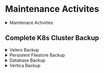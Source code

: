 # Maintenance Activites
<details><summary>Maintenace Activities</summary>

## Stop/Start EC2 Instance
> Stop Instance
```
aws ec2 stop-instances --instance-ids i-0c359c2ea1fcae2f2 --profile bsmobm  #DR Vertica MC
```
> Start Instance
```
aws ec2 start-instances --instance-ids i-0c359c2ea1fcae2f2 --profile bsmobm  #DR Vertica MC
```
</details>


## Complete K8s Cluster Backup

<details><summary>Velero Backup</summary>

### Create K8s cluster backup using Velero
> Create Velero Backup
```
VELERO_TTL=8765h
VELERO_BACKUP_NAME=obmdev-20241203
velero backup create -n core \
 --ttl ${VELERO_TTL} \
 ${VELERO_BACKUP_NAME}

```

</details>
<details><summary>Persistent Filestore Backup</summary>

### Create Persistent Filestore backup - AWS EFS
> Environment Variables
```
BACKUP_DAYS=90
BACKUP_VAULT=trtc-strong-encrypted-vault
BACKUP_ROLE=arn:aws:iam::222313454062:role/service-role/AWSBackupDefaultServiceRole
EFS_NAME="BSMOBM-DR-FS"
EFS_ARN=$(aws efs describe-file-systems --profile bsmobm --query "FileSystems[?Name=='${EFS_NAME}'].FileSystemArn" --output text) && echo $EFS_ARN
EFS_ID=$(aws efs describe-file-systems --profile bsmobm --query "FileSystems[?Name=='${EFS_NAME}'].FileSystemId" --output text) && echo $EFS_ID

```

> Create EFS Backup
```
aws backup start-backup-job --profile bsmobm \
 --backup-vault-name="${BACKUP_VAULT}" \
 --resource-arn="${EFS_ARN}" \
 --lifecycle="DeleteAfterDays=${BACKUP_DAYS}" \
 --iam-role-arn="${BACKUP_ROLE}"

```

</details>
<details><summary>Database Backup</summary>

### Create Database backup - AWS RDS
> Create RDS Backup
```
SNAPSHOT_NAME="obmdev-db-20241203"
RDS_DB_NAME=$(kubectl get cm -n core default-database-configmap -o json |  jq -r .data.DEFAULT_DB_HOST | awk -F. '{print $1}')

aws rds create-db-snapshot --profile bsmobm \
 --db-snapshot-identifier="${SNAPSHOT_NAME}" \
 --db-instance-identifier="${RDS_DB_NAME}"

```

</details>
<details><summary>Vertica Backup</summary>

### Create Vertica DB backup

> Create Vertica Backup  
*_On a Vertica DB Host as dbadmin_*  
```
 . /opt/vertica/share/vbr/configs/parameters.sh; 
 /opt/vertica/bin/vbr.py --task backup --config-file /opt/vertica/share/vbr/configs/conf_parameter.ini

```

 /opt/vertica/bin/vbr.py --task listbackup --config-file /opt/vertica/share/vbr/configs/conf_parameter.ini


## Perform Complete Restore



> Restore Velero Backup



> Restore EFS Backup
* Get Recovery Point to restore
```
EFS_NAME="BSMOBM-DR-FS"
EFS_ARN=$(aws efs describe-file-systems --profile bsmobm --query "FileSystems[?Name=='${EFS_NAME}'].FileSystemArn" --output text) && echo $EFS_ARN
EFS_ID=$(aws efs describe-file-systems --profile bsmobm --query "FileSystems[?Name=='${EFS_NAME}'].FileSystemId" --output text) && echo $EFS_ID
BACKUP_ROLE=arn:aws:iam::222313454062:role/service-role/AWSBackupDefaultServiceRole

aws backup list-recovery-points-by-resource --resource-arn ${EFS_ARN} --profile bsmobm
```
> Set the EFS Recovery Point to the value you want to restore  
> - EFS_RP="arn:aws:backup:us-west-2:222313454062:recovery-point:daa17de3-e3b7-49c3-90ee-741e4eece12b"

```
aws backup start-restore-job \
 --recovery-point-arn "${EFS_RP}" \
 --iam-role-arn "${BACKUP_ROLE}" \
 --metadata "newFileSystem"="False","file-system-id"="${EFS_ID}","Encrypted"="False" \
 --profile bsmobm
```

> Restore RDS Backuo
- rename Database
- restore DB from snapshot
```
RDS_DB_NAME=$(kubectl get cm -n core default-database-configmap -o json |  jq -r .data.DEFAULT_DB_HOST | awk -F. '{print $1}')
RDS_ARN=$(aws rds describe-db-instances --db-instance-identifier ${RDS_DB_NAME} --query "DBInstances[].DBInstanceArn" --output text  --profile bsmobm)

aws rds modify-db-instance --profile bsmobm \
 --db-instance-identifier ${RDS_DB_NAME} \
 --new-db-instance-identifier ${RDS_DB_NAME}-bak \
 --apply-immediately


> Delete Velero Backup

> Delete EFS Backup

> Delete RDS Backup
```
SNAPSHOT_NAME="obmdev-db-20241203"
aws rds delete-db-snapshot \
 --db-snapshot-identifier="${SNAPSHOT_NAME}" \
 --profile bsmobm

```
